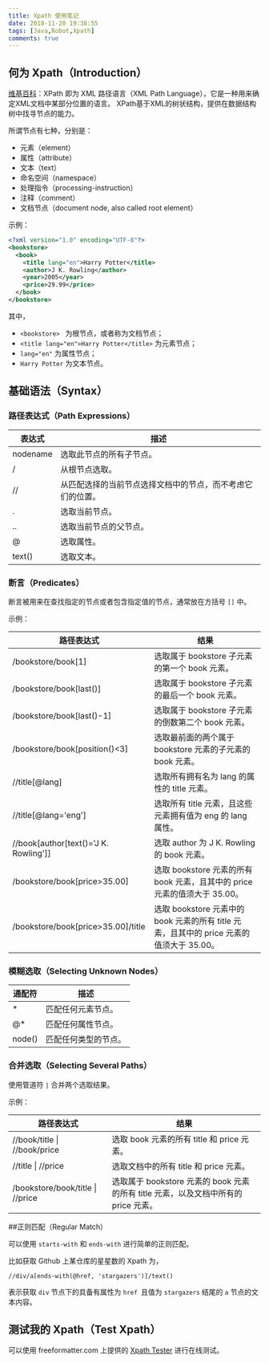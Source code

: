 ```yaml
---
title: Xpath 使用笔记
date: 2018-11-20 19:38:55
tags: [Java,Robot,Xpath]
comments: true
---
```


## 何为 Xpath（Introduction）

[维基百科](https://zh.wikipedia.org/zh-hans/XPath)：XPath 即为 XML 路径语言（XML Path Language），它是一种用来确定XML文档中某部分位置的语言。 XPath基于XML的树状结构，提供在数据结构树中找寻节点的能力。

所谓节点有七种，分别是：

- 元素（element）
- 属性（attribute）
- 文本（text）
- 命名空间（namespace）
- 处理指令（processing-instruction）
- 注释（comment）
- 文档节点（document node, also called root element）

示例：

```xml
<?xml version="1.0" encoding="UTF-8"?>
<bookstore>
  <book>
    <title lang="en">Harry Potter</title>
    <author>J K. Rowling</author>
    <year>2005</year>
    <price>29.99</price>
  </book>
</bookstore>
```

其中，

- `<bookstore> ` 为根节点，或者称为文档节点；
- `<title lang="en">Harry Potter</title>` 为元素节点；
- `lang="en"` 为属性节点；
- `Harry Potter` 为文本节点。

## 基础语法（Syntax）

### 路径表达式（Path Expressions）

| 表达式   | 描述                                                       |
| -------- | ---------------------------------------------------------- |
| nodename | 选取此节点的所有子节点。                                   |
| /        | 从根节点选取。                                             |
| //       | 从匹配选择的当前节点选择文档中的节点，而不考虑它们的位置。 |
| .        | 选取当前节点。                                             |
| ..       | 选取当前节点的父节点。                                     |
| @        | 选取属性。                                                 |
| text()   | 选取文本。                                                 |

### 断言（Predicates）

断言被用来在查找指定的节点或者包含指定值的节点，通常放在方括号 `[]` 中。

示例：

| 路径表达式                            | 结果                                                         |
| ------------------------------------- | ------------------------------------------------------------ |
| /bookstore/book[1]                    | 选取属于 bookstore 子元素的第一个 book 元素。                |
| /bookstore/book[last()]               | 选取属于 bookstore 子元素的最后一个 book 元素。              |
| /bookstore/book[last()-1]             | 选取属于 bookstore 子元素的倒数第二个 book 元素。            |
| /bookstore/book[position()<3]         | 选取最前面的两个属于 bookstore 元素的子元素的 book 元素。    |
| //title[@lang]                        | 选取所有拥有名为 lang 的属性的 title 元素。                  |
| //title[@lang='eng']                  | 选取所有 title 元素，且这些元素拥有值为 eng 的 lang 属性。   |
| //book[author[text()='J K. Rowling']] | 选取 author 为 J K. Rowling 的 book 元素。                   |
| /bookstore/book[price>35.00]          | 选取 bookstore 元素的所有 book 元素，且其中的 price 元素的值须大于 35.00。 |
| /bookstore/book[price>35.00]/title    | 选取 bookstore 元素中的 book 元素的所有 title 元素，且其中的 price 元素的值须大于 35.00。 |

### 模糊选取（Selecting Unknown Nodes）

| 通配符 | 描述                 |
| ------ | -------------------- |
| *      | 匹配任何元素节点。   |
| @*     | 匹配任何属性节点。   |
| node() | 匹配任何类型的节点。 |

### 合并选取（Selecting Several Paths）

使用管道符 `|`  合并两个选取结果。

示例：

| 路径表达式                       | 结果                                                         |
| -------------------------------- | ------------------------------------------------------------ |
| //book/title \| //book/price     | 选取 book 元素的所有 title 和 price 元素。                   |
| //title \| //price               | 选取文档中的所有 title 和 price 元素。                       |
| /bookstore/book/title \| //price | 选取属于 bookstore 元素的 book 元素的所有 title 元素，以及文档中所有的 price 元素。 |

##正则匹配（Regular Match）

可以使用 `starts-with` 和 `ends-with` 进行简单的正则匹配。

比如获取 Github 上某仓库的星星数的 Xpath 为，

```
//div/a[ends-with(@href, 'stargazers')]/text()
```

 表示获取 `div` 节点下的具备有属性为 `href `且值为 `stargazers` 结尾的 `a` 节点的文本内容。

## 测试我的 Xpath（Test Xpath）

 可以使用 freeformatter.com 上提供的 [Xpath Tester](https://www.freeformatter.com/xpath-tester.html) 进行在线测试。